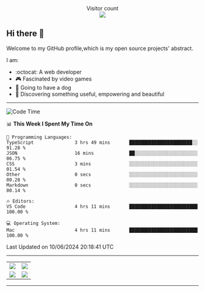 
 <div align="center"> 
  Visitor count<br>
  <img src="https://profile-counter.glitch.me/ross249/count.svg" />
<!--   
  ![visitor badge](https://visitor-badge.glitch.me/badge?page_id=ross249.visitor-badge&left_color=SlateGray&right_color=green&left_text=HelloVisitors) -->
  
</div>

## Hi there :wave:
<p>Welcome to my GitHub profile,which is my open source projects' abstract.</p>
I am:

- :octocat: A web developer
- :video_game: Fascinated by video games 
- :dog: Going to have a dog
- :art: Discovering something useful, empowering and beautiful

---

<!--START_SECTION:waka-->
![Code Time](http://img.shields.io/badge/Code%20Time-714%20hrs%2032%20mins-blue)

📊 **This Week I Spent My Time On** 

```text
💬 Programming Languages: 
TypeScript               3 hrs 49 mins       ███████████████████████░░   91.28 % 
JSON                     16 mins             ██░░░░░░░░░░░░░░░░░░░░░░░   06.75 % 
CSS                      3 mins              ░░░░░░░░░░░░░░░░░░░░░░░░░   01.54 % 
Other                    0 secs              ░░░░░░░░░░░░░░░░░░░░░░░░░   00.28 % 
Markdown                 0 secs              ░░░░░░░░░░░░░░░░░░░░░░░░░   00.14 % 

🔥 Editors: 
VS Code                  4 hrs 11 mins       █████████████████████████   100.00 % 

💻 Operating System: 
Mac                      4 hrs 11 mins       █████████████████████████   100.00 % 
```


 Last Updated on 10/06/2024 20:18:41 UTC
<!--END_SECTION:waka-->

---

<table align="center" width="100%">
	
  <tr>
    <td align="center" width="50%">
      <img align="center" src="https://stats.justsong.cn/api/leetcode/?username=JimLuo_" />
    </td>
    <td align="center" width="50%">
      <img align="center" src="https://github-readme-stats.vercel.app/api?username=Ross249&show_icons=true&theme=solarized-light" />
    </td>
  </tr>
  <tr>
          <td align="center">
            <img align="center" src="https://github-readme-stats.vercel.app/api/top-langs/?username=Ross249&langs_count=8&layout=compact&theme=solarized-light" />
          </td>
    <td align="center">
      <img align="center" src="https://github-readme-streak-stats.herokuapp.com/?user=namyakhan&theme=solarized-light&hide_border=false" />
    </td>
  </tr>
</table>

---
<!--
<div style="display: inline-block;width: 50%;">
		<div style="display: inline-block">
			<img align="center" src="https://github-readme-stats.vercel.app/api/top-langs/?username=Ross249&langs_count=6&layout=compact&theme=solarized-light" />
		</div>
		<div style="display: inline-block">
			<img align="center" src="https://github-readme-stats.vercel.app/api?username=Ross249&show_icons=true&theme=solarized-light" />
		</div> 
 		<div>
			<img align="center" src="https://github-readme-streak-stats.herokuapp.com/?user=namyakhan&theme=solarized-light&hide_border=false" />
		</div> 
	</div> -->
<!-- <a href="#">
  <img align="center" src="https://stats.justsong.cn/api/leetcode/?username=ross249&cn=true" />
</a>
<a href="#">
  <img align="center" src="https://stats.justsong.cn/api/juejin?id=4125023360530574" />
</a> -->

<!-- ![Snake animation](https://github.com/Ross249/Ross249/blob/output/github-contribution-grid-snake.svg) -->
